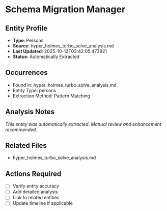 # Schema Migration Manager

## Entity Profile
- **Type**: Persons
- **Source**: hyper_holmes_turbo_solve_analysis.md
- **Last Updated**: 2025-10-12T03:42:05.473921
- **Status**: Automatically Extracted

## Occurrences
- Found in: hyper_holmes_turbo_solve_analysis.md
- Entity Type: persons
- Extraction Method: Pattern Matching

## Analysis Notes
*This entity was automatically extracted. Manual review and enhancement recommended.*

## Related Files
- hyper_holmes_turbo_solve_analysis.md

## Actions Required
- [ ] Verify entity accuracy
- [ ] Add detailed analysis
- [ ] Link to related entities
- [ ] Update timeline if applicable
